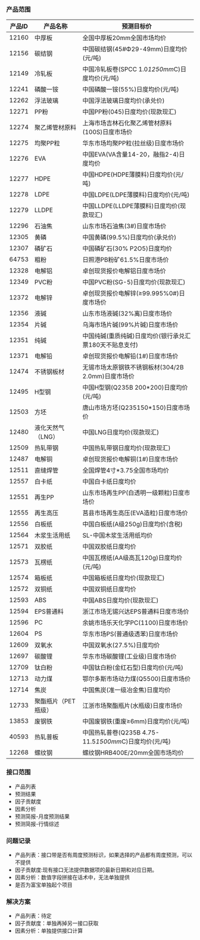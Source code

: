### 产品范围

|产品ID|产品名称|预测目标价|
|---|---|---|
|12160|中厚板|全国中厚板20mm全国市场均价|
|12156 | 碳结钢 | 中国碳结钢(45#Φ29-49mm)日度均价(元/吨) |
|12149 | 冷轧板 | 中国冷轧板卷(SPCC 1.0*1250mm*C)日度均价(元/吨)|
|12241 | 磷酸一铵 | 中国磷酸一铵(55%)日度均价(元/吨)|
|12262 | 浮法玻璃 | 中国浮法玻璃日度均价(承兑价)|
|12271 | PP粉 | 中国PP粉(045)日度均价(现款现汇)|
|12274 | 聚乙烯管材原料 | 上海市场吉林石化聚乙烯管材原料(100S)日度市场价|
|12275 | 均聚PP粒 | 华东市场均聚PP粒(拉丝级)日度市场价|
|12276 | EVA | 中国EVA(VA含量14-20，融指2-4)日度均价|
|12277 | HDPE | 中国HDPE(HDPE薄膜料)日度均价(元/吨)|
|12278 | LDPE | 中国LDPE(LDPE薄膜料)日度均价(元/吨)|
|12279 | LLDPE | 中国LLDPE(LLDPE薄膜料)日度均价(现款现汇)|
|12296 | 石油焦 | 山东市场石油焦(3#)日度市场价|
|12305 | 黄磷 | 中国黄磷(99.5%)日度均价(承兑价)|
|12307 | 磷矿石 | 中国磷矿石(30% P2O5)日度均价|
|64753 | 粗粉 | 日照港PB粉矿61.5%日度市场价|
|12328 | 电解铝 | 卓创现货报价电解铝日度市场价|
|12349 | PVC粉 | 中国PVC粉(SG-5)日度均价(现款现汇)|
|12372 | 电解锌 | 卓创现货报价电解锌(≥99.995%0#)日度市场价|
|12356 | 液碱 | 山东市场液碱(32%离)日度市场价|
|12354 | 片碱 | 乌海市场片碱(99%片碱)日度市场价|
|12351 | 纯碱 | 中国纯碱(重质纯碱)日度均价(银行承兑汇票180天不贴息支付)|
|12371 | 电解铅 | 卓创现货报价电解铅(1#)日度市场价|
|12474 | 不锈钢板材 | 无锡市场太原钢铁不锈钢板材(304/2B 2.0mm)日度市场价|
|12495 | H型钢 | 中国H型钢(Q235B 200*200)日度均价(元/吨)|
|12503 | 方坯 | 唐山市场方坯(Q235150*150)日度市场价|
|12480 | 液化天然气（LNG） | 中国LNG日度均价(现款现汇)|
|12509 | 热轧带钢 | 中国热轧带钢日度均价(现款现汇) |
|12487 | 电解铜 | 卓创现货报价电解铜(1#)日度市场价 |
|12511 | 直缝焊管 | 全国焊管4寸*3.75全国市场均价 |
|12557 | 白卡纸 | 中国白卡纸日度均价 |
|12551 | 再生PP | 山东市场再生PP(白透明一级颗粒)日度市场价 |
|12555 | 再生高压 | 莒县市场再生高压(EVA造粒)日度市场价 |
|12556 | 白板纸 | 中国白板纸(A级250g)日度均价(含税) |
|12564 | 木浆生活用纸 | SL-中国木浆生活用纸均价  |
|12571 | 双胶纸 | 中国双胶纸日度均价 |
|12573 | 瓦楞纸 | 中国瓦楞纸(AA级高瓦120g)日度均价(元/吨) |
|12574 | 箱板纸 | 中国箱板纸日度均价(现款现汇) |
|12572 | 双铜纸 | 中国双铜纸日度均价 |
|12593 | ABS | 中国ABS日度均价(现款现汇) |
|12594 | EPS普通料 | 浙江市场无锡兴达EPS普通料日度市场价 |
|12596 | PC | 余姚市场乐天化学PC(1100)日度市场价 |
|12604 | PS | 华东市场PS(普通级透苯)日度市场价 |
|12609 | 双氧水 | 中国双氧水(27.5%)日度均价 |
|12697 | 碳酸锂 | 华东市场碳酸锂(工业级)日度市场价 |
|12709 | 钛白粉 | 中国钛白粉(金红石型)日度均价(元/吨) |
|12713 | 动力煤 | 鄂尔多斯市场动力煤(Q5500)日度市场价 |
|12714 | 焦炭 | 中国焦炭(准一级冶金焦)日度均价 |
|12733 | 聚酯瓶片（PET瓶级） | 江浙市场聚酯瓶片(水瓶级)日度市场价 |
|13853 | 废钢铁 | 中国废钢铁(重废≥6mm)日度均价(元/吨) |
|40593 | 热轧普板 | 中国热轧普卷(Q235B 4.75-11.5*1500mm*C)日度均价(元/吨) |
|12268 | 螺纹钢 | 螺纹钢HRB400E/20mm全国市场均价|



### 接口范围

- 产品列表
- 预测结果
- 因子贡献度
- 因素分析
- 预测简报-月度预测结果
- 预测简报-行情综述

### 问题记录

- 产品列表：接口带是否有周度预测标识，如果选择的产品都有周度预测，可以不提供
- 因子贡献度:现有接口无法提供数据项的最新日期和对应日期。
- 因素分析：数值字段拼接在话术中，无法单独提供
- 是否为富宝单独起个项目


### 解决方案
 - 产品列表：待定
 - 因子贡献度：单独再掉另一接口获取
 - 因素分析：单独提供接口计算

